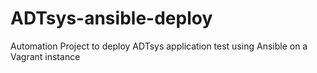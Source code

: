 # ADTsys-ansible-deploy
Automation Project to deploy ADTsys application test using Ansible on a Vagrant instance
